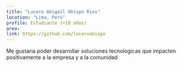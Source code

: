 ```yaml
---
title: "Lucero Abigail Obispo Rios"
location: "Lima, Perú"
profile: Estudiante (+18 años)
area: 
link: https://github.com/luceroobispo
---
```


Me gustaria poder desarrollar soluciones tecnologicas que impacten positivamente a la empresa y a la comunidad